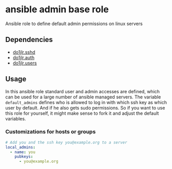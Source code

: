  ansible admin base role
================

Ansible role to define default admin permissions on linux servers



 Dependencies
-----------------
+ [do1jlr.sshd](https://galaxy.ansible.com/do1jlr/sshd)
+ [do1jlr.auth](https://galaxy.ansible.com/do1jlr/auth)
+ [do1jlr.users](https://galaxy.ansible.com/do1jlr/users)


 Usage
-------
In this ansible role standard user and admin accesses are defined, which can be used for a large number of ansible managed servers.
The variable ``default_admins`` defines who is allowed to log in with which ssh key as which user by default. And if he also gets sudo permissions.
So if you want to use this role for yourself, it might make sense to fork it and adjust the default variables.

### Customizations for hosts or groups


```yaml
# Add you and the ssh key you@example.org to a server
local_admins:
  - name: you
    pubkeys:
      - you@example.org
```
